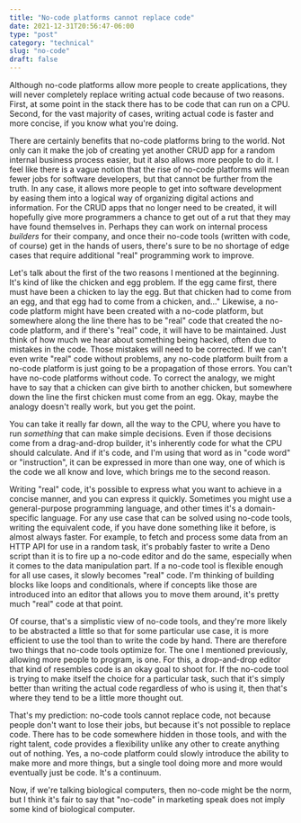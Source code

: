 ```yaml
---
title: "No-code platforms cannot replace code"
date: 2021-12-31T20:56:47-06:00 
type: "post"
category: "technical"
slug: "no-code"
draft: false
---
```


Although no-code platforms allow more people to create applications, they will
never completely replace writing actual code because of two reasons. First, at
some point in the stack there has to be code that can run on a CPU. Second, for
the vast majority of cases, writing actual code is faster and more concise, if
you know what you're doing.

There are certainly benefits that no-code platforms bring to the world. Not
only can it make the job of creating yet another CRUD app for a random internal
business process easier, but it also allows more people to do it. I feel like
there is a vague notion that the rise of no-code platforms will mean fewer jobs
for software developers, but that cannot be further from the truth. In any
case, it allows more people to get into software development by easing them
into a logical way of organizing digital actions and information. For the CRUD
apps that no longer need to be created, it will hopefully give more programmers
a chance to get out of a rut that they may have found themselves in. Perhaps
they can work on internal process *builders* for their company, and once their
no-code tools (written with code, of course) get in the hands of users, there's
sure to be no shortage of edge cases that require additional "real" programming
work to improve.

Let's talk about the first of the two reasons I mentioned at the beginning.
It's kind of like the chicken and egg problem. If the egg came first, there
must have been a chicken to lay the egg. But that chicken had to come from an
egg, and that egg had to come from a chicken, and…" Likewise, a no-code
platform might have been created with a no-code platform, but somewhere along
the line there has to be "real" code that created the no-code platform, and if
there's "real" code, it will have to be maintained. Just think of how much we
hear about something being hacked, often due to mistakes in the code. Those
mistakes will need to be corrected. If we can't even write "real" code without
problems, any no-code platform built from a no-code platform is just going to
be a propagation of those errors. You can't have no-code platforms without
code. To correct the analogy, we might have to say that a chicken can give
birth to another chicken, but somewhere down the line the first chicken must
come from an egg. Okay, maybe the analogy doesn't really work, but you get the
point.

You can take it really far down, all the way to the CPU, where you have to run
*something* that can make simple decisions. Even if those decisions come from a
drag-and-drop builder, it's inherently code for what the CPU should calculate.
And if it's code, and I'm using that word as in "code word" or "instruction",
it can be expressed in more than one way, one of which is the code we all know
and love, which brings me to the second reason.

Writing "real" code, it's possible to express what you want to achieve in a
concise manner, and you can express it quickly. Sometimes you might use a
general-purpose programming language, and other times it's a domain-specific
language. For any use case that can be solved using no-code tools, writing the
equivalent code, if you have done something like it before, is almost always
faster. For example, to fetch and process some data from an HTTP API for use in
a random task, it's probably faster to write a Deno script than it is to fire
up a no-code editor and do the same, especially when it comes to the data
manipulation part. If a no-code tool is flexible enough for all use cases, it
slowly becomes "real" code. I'm thinking of building blocks like loops and
conditionals, where if concepts like those are introduced into an editor that
allows you to move them around, it's pretty much "real" code at that point.

Of course, that's a simplistic view of no-code tools, and they're more likely
to be abstracted a little so that for some particular use case, it is more
efficient to use the tool than to write the code by hand. There are therefore
two things that no-code tools optimize for. The one I mentioned previously,
allowing more people to program, is one. For this, a drop-and-drop editor that
kind of resembles code is an okay goal to shoot for. If the no-code tool is
trying to make itself the choice for a particular task, such that it's simply
better than writing the actual code regardless of who is using it, then that's
where they tend to be a little more thought out.

That's my prediction: no-code tools cannot replace code, not because people
don't want to lose their jobs, but because it's not possible to replace code.
There has to be code somewhere hidden in those tools, and with the right
talent, code provides a flexibility unlike any other to create anything out of
nothing. Yes, a no-code platform could slowly introduce the ability to make
more and more things, but a single tool doing more and more would eventually
just be code. It's a continuum.

Now, if we're talking biological computers, then no-code might be the norm, but
I think it's fair to say that "no-code" in marketing speak does not imply some
kind of biological computer.
